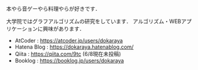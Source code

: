 本やら音ゲーやら料理やらが好きです．

大学院ではグラフアルゴリズムの研究をしています．
アルゴリズム・WEBアプリケーションに興味があります．

- AtCoder : https://atcoder.jp/users/dokaraya
- Hatena Blog : https://dokaraya.hatenablog.com/ 
- Qiita : https://qiita.com/9tc (6/8現在未投稿)
- Booklog : https://booklog.jp/users/dokaraya
